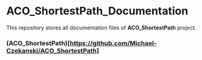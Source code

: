 # ACO_ShortestPath_Documentation

This repository stores all documentation files of __ACO_ShortestPath__ project.

### (ACO_ShortestPath)[https://github.com/Michael-Czekanski/ACO_ShortestPath]

